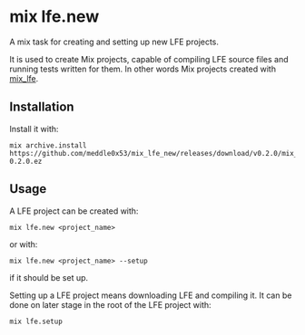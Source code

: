 # mix lfe.new

A mix task for creating and setting up new LFE projects.

It is used to create Mix projects, capable of compiling LFE source files and
running tests written for them.
In other words Mix projects created with [mix_lfe](https://github.com/meddle0x53/mix_lfe).

## Installation

Install it with:

```
mix archive.install https://github.com/meddle0x53/mix_lfe_new/releases/download/v0.2.0/mix_lfe_new-0.2.0.ez
```

## Usage

A LFE project can be created with:

```
mix lfe.new <project_name>
```

or with:

```
mix lfe.new <project_name> --setup
```

if it should be set up.

Setting up a LFE project means downloading LFE and compiling it.
It can be done on later stage in the root of the LFE project with:

```
mix lfe.setup
```
